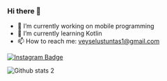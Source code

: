 ### Hi there 👋

- 🔭 I’m currently working on mobile programming
- 🌱 I’m currently learning Kotlin
- 📫 How to reach me: veyselustuntas1@gmail.com

[![Instagram Badge](https://img.shields.io/badge/-Instagram-C13584?style=flat-quare&labelColor=C13584&logo=instagram&logoColor=white&link=link)](https://instagram.com/vustuntas) 

![Github stats 2](https://github-readme-stats.vercel.app/api?username=VeyselUstuntas&show_icons=true&theme=tokyonight)
